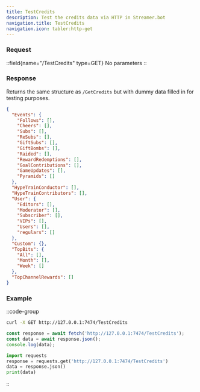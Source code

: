 ```yaml
---
title: TestCredits
description: Test the credits data via HTTP in Streamer.bot
navigation.title: TestCredits
navigation.icon: tabler:http-get
---
```


### Request

::field{name="/TestCredits" type=GET}
No parameters
::

### Response

Returns the same structure as `/GetCredits` but with dummy data filled in for testing purposes.

```json
{
  "Events": {
    "Follows": [],
    "Cheers": [],
    "Subs": [],
    "ReSubs": [],
    "GiftSubs": [],
    "GiftBombs": [],
    "Raided": [],
    "RewardRedemptions": [],
    "GoalContributions": [],
    "GameUpdates": [],
    "Pyramids": []
  },
  "HypeTrainConductor": [],
  "HypeTrainContributors": [],
  "User": {
    "Editors": [],
    "Moderator": [],
    "Subscriber": [],
    "VIPs": [],
    "Users": [],
    "regulars": []
  },
  "Custom": {},
  "TopBits": {
    "All": [],
    "Month": [],
    "Week": []
  },
  "TopChannelRewards": []
}
```

### Example

::code-group
  ```bash [Terminal]
  curl -X GET http://127.0.0.1:7474/TestCredits
  ```

  ```js [js]
  const response = await fetch('http://127.0.0.1:7474/TestCredits');
  const data = await response.json();
  console.log(data);
  ```

  ```py [py]
  import requests
  response = requests.get('http://127.0.0.1:7474/TestCredits')
  data = response.json()
  print(data)
  ```
::